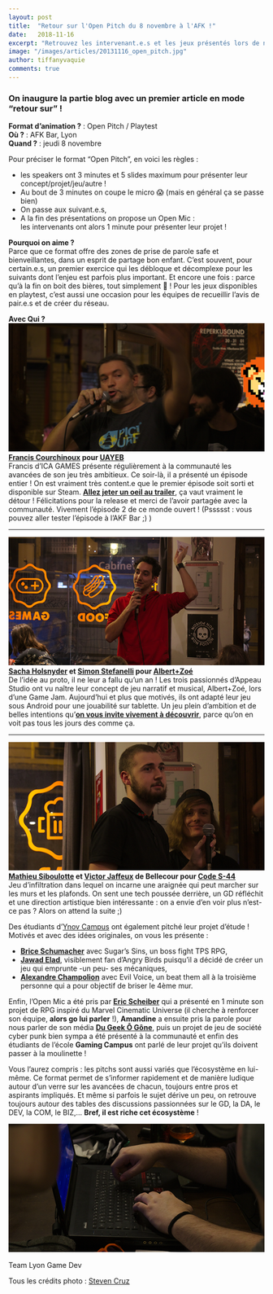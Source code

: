 ```yaml
---
layout: post
title:  "Retour sur l'Open Pitch du 8 novembre à l'AFK !"
date:   2018-11-16
excerpt: "Retrouvez les intervenant.e.s et les jeux présentés lors de notre Open Pitch #3 du 8 novembre 2018"
image: "/images/articles/20131116_open_pitch.jpg"
author: tiffanyvaquie
comments: true 
---
```


### On inaugure la partie blog avec un premier article en mode “retour sur” !

**Format d’animation ?** : Open Pitch / Playtest   
**Où ?** : AFK Bar, Lyon  
**Quand ?** : jeudi 8 novembre

Pour préciser le format “Open Pitch”, en voici les règles :
* les speakers ont 3 minutes et 5 slides maximum pour présenter leur concept/projet/jeu/autre !  
* Au bout de 3 minutes on coupe le micro 😱 (mais en général ça se passe bien)  
* On passe aux suivant.e.s,  
* A la fin des présentations on propose un Open Mic :   
les intervenants ont alors 1 minute pour présenter leur projet !

**Pourquoi on aime ?**  
Parce que ce format offre des zones de prise de parole safe et bienveillantes, dans un esprit de partage bon enfant. C’est souvent, pour certain.e.s, un premier exercice qui les débloque et décomplexe pour les suivants dont l’enjeu est parfois plus important. Et encore une fois : parce qu’à la fin on boit des bières, tout simplement 🍻 ! 
Pour les jeux disponibles en playtest, c’est aussi une occasion pour les équipes de recueillir l’avis de pair.e.s et de créer du réseau. 

**Avec Qui ?**  
 ![Francis](/images/articles/20131116_open_pitch-francis.png)  
**[Francis Courchinoux](https://www.linkedin.com/in/fcourchinoux/) pour [UAYEB](https://store.steampowered.com/app/589220/UAYEB_The_Dry_Land__Episode_1/)**  
Francis d’ICA GAMES présente régulièrement à la communauté les avancées de son jeu très ambitieux. Ce soir-là, il a présenté un épisode entier ! On est vraiment très content.e que le premier épisode soit sorti et disponible sur Steam. **[Allez jeter un oeil au trailer](https://youtu.be/-A8pjicFS1Q)**, ça vaut vraiment le détour ! Félicitations pour la release et merci de l’avoir partagée avec la communauté. Vivement l’épisode 2 de ce monde ouvert ! (Pssssst : vous pouvez aller tester l’épisode à l’AKF Bar ;) )  

----------------
  
![Sacha](/images/articles/20131116_open_pitch-sacha.png)  
**[Sacha Holsnyder](https://www.linkedin.com/in/sacha-holsnyder-417a67aa/) et [Simon Stefanelli](https://www.linkedin.com/in/stefanellisimon/) pour [Albert+Zoé](http://www.appeau.studio/)**  
De l’idée au proto, il ne leur a fallu qu’un an ! Les trois passionnés d’Appeau Studio ont vu naître leur concept de jeu narratif et musical, Albert+Zoé, lors d’une Game Jam. Aujourd’hui et plus que motivés, ils ont adapté leur jeu sous Android pour une jouabilité sur tablette. Un jeu plein d’ambition et de belles intentions qu’**[on vous invite vivement à découvrir](https://twitter.com/appeau_studio)**, parce qu’on en voit pas tous les jours des comme ça.

----------------

![Mathieu et Victor](/images/articles/20131116_open_pitch-matt-vic.png)  
**[Mathieu Siboulotte](https://www.linkedin.com/in/mathieu-siboulotte-22419091/) et [Victor Jaffeux](https://www.linkedin.com/in/victor-jaffeux-53117814a/) de Bellecour pour [Code S-44](https://youtu.be/hmF4hWoXxEI)**  
Jeu d’infiltration dans lequel on incarne une araignée qui peut marcher sur les murs et les plafonds. On sent une tech poussée derrière, un GD réfléchit et une direction artistique bien intéressante : on a envie d’en voir plus n’est-ce pas ? Alors on attend la suite ;) 



Des étudiants d’[Ynov Campus](https://www.ynov.com/campus/lyon/) ont également pitché leur projet d’étude ! Motivés et avec des idées originales, on vous les présente :  
* **[Brice Schumacher](https://www.linkedin.com/in/brice-schumacher/)** avec Sugar’s Sins, un boss fight TPS RPG,  
* **[Jawad Elad](https://www.linkedin.com/in/jawad-elad-849480165/)**, visiblement fan d’Angry Birds puisqu’il a décidé de créer un jeu qui emprunte -un peu- ses mécaniques,  
* **[Alexandre Champolion](https://www.linkedin.com/in/alexandre-champolion-375a81a4/)** avec Evil Voice, un beat them all à la troisième personne qui a pour objectif de briser le 4ème mur.  

Enfin, l’Open Mic a été pris par **[Eric Scheiber](https://www.linkedin.com/in/eric-scheiber-98a37968/)** qui a présenté en 1 minute son projet de RPG inspiré du Marvel Cinematic Universe (il cherche à renforcer son équipe, **alors go lui parler** !), **Amandine** a ensuite pris la parole pour nous parler de son média **[Du Geek Ô Gône](https://www.facebook.com/dugeekogone/?hc_location=ufi)**, puis un projet de jeu de société cyber punk bien sympa a été présenté à la communauté et enfin des étudiants de l’école **Gaming Campus** ont parlé de leur projet qu’ils doivent passer à la moulinette !

Vous l’aurez compris : les pitchs sont aussi variés que l’écosystème en lui-même. Ce format permet de s’informer rapidement et de manière ludique autour d’un verre sur les avancées de chacun, toujours entre pros et aspirants impliqués. Et même si parfois le sujet dérive un peu, on retrouve toujours autour des tables des discussions passionnées sur le GD, la DA, le DEV, la COM, le BIZ,... **Bref, il est riche cet écosystème** !     

![Bryan](/images/articles/20131116_open_pitch-bryan.png)   


Team Lyon Game Dev

Tous les crédits photo : [Steven Cruz](https://www.linkedin.com/in/steven-cruz-a53a7443/)

